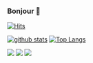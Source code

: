 ### Bonjour 👋
[![Hits](https://hits.seeyoufarm.com/api/count/incr/badge.svg?url=https%3A%2F%2Fgithub.com%2Fsnrtn-counter&count_bg=%23000000&title_bg=%23000000&icon=react.svg&icon_color=%23FFFFFF&title=Junhan&edge_flat=true)](https://github.com/snrtn)

<!--
**snrtn/snrtn** is a ✨ _special_ ✨ repository because its `README.md` (this file) appears on your GitHub profile.

Here are some ideas to get you started:

- 🔭 I’m currently working on ...
- 🌱 I’m currently learning ...
- 👯 I’m looking to collaborate on ...
- 🤔 I’m looking for help with ...
- 💬 Ask me about ...
- 📫 How to reach me: ...
- 😄 Pronouns: ...
- ⚡ Fun fact: ...
-->

[![github stats](https://github-readme-stats.vercel.app/api?username=snrtn&theme=dark&show_icons=true&hide_border=true)](https://github.com/snrtn)
[![Top Langs](https://github-readme-stats.vercel.app/api/top-langs/?username=snrtn&layout=compact)](https://github.com/snrtn)


<a href="" target="_blank"><img src="https://img.shields.io/badge/JavaScript-000000?style=flat-square&logo=JavaScript&logoColor=white"/></a>
<a href="" target="_blank"><img src="https://img.shields.io/badge/React.Js-000000?style=flat-square&logo=React&logoColor=white"/></a>
<a href="" target="_blank"><img src="https://img.shields.io/badge/TypeScript-000000?style=flat-square&logo=TypeScript&logoColor=white"/></a>

